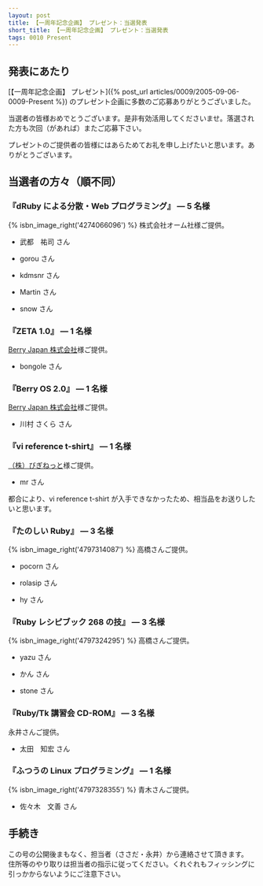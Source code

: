 ```yaml
---
layout: post
title: 【一周年記念企画】 プレゼント：当選発表
short_title: 【一周年記念企画】 プレゼント：当選発表
tags: 0010 Present
---
```



## 発表にあたり

[【一周年記念企画】 プレゼント]({% post_url articles/0009/2005-09-06-0009-Present %}) のプレゼント企画に多数のご応募ありがとうございました。

当選者の皆様おめでとうございます。是非有効活用してくださいませ。落選された方も次回（があれば）またご応募下さい。

プレゼントのご提供者の皆様にはあらためてお礼を申し上げたいと思います。ありがとうございます。

## 当選者の方々（順不同）

### 『dRuby による分散・Web プログラミング』 ― 5 名様

{% isbn_image_right('4274066096') %}
株式会社オーム社様ご提供。

* 武都　祐司 さん


* gorou さん


* kdmsnr さん


* Martin さん


* snow さん


### 『ZETA 1.0』 ― 1 名様

[Berry Japan 株式会社](http://www.berry-japan.co.jp/)様ご提供。

* bongole さん


### 『Berry OS 2.0』 ― 1 名様

[Berry Japan 株式会社](http://www.berry-japan.co.jp/)様ご提供。

* 川村 さくら さん


### 『vi reference t-shirt』 ― 1 名様

[（株）びぎねっと](http://begi.net/)様ご提供。

* mr さん


都合により、vi reference t-shirt が入手できなかったため、相当品をお送りしたいと思います。

### 『たのしい Ruby』 ― 3 名様

{% isbn_image_right('4797314087') %}
高橋さんご提供。

* pocorn さん


* rolasip さん


* hy さん


### 『Ruby レシピブック 268 の技』 ― 3 名様

{% isbn_image_right('4797324295') %}
高橋さんご提供。

* yazu さん


* かん さん


* stone さん


### 『Ruby/Tk 講習会 CD-ROM』 ― 3 名様

永井さんご提供。

* 太田　知宏 さん


### 『ふつうの Linux プログラミング』 ― 1 名様

{% isbn_image_right('4797328355') %}
青木さんご提供。

* 佐々木　文善 さん


## 手続き

この号の公開後まもなく、担当者（ささだ・永井）から連絡させて頂きます。
住所等のやり取りは担当者の指示に従ってください。くれぐれもフィッシングに引っかからないようにご注意下さい。


